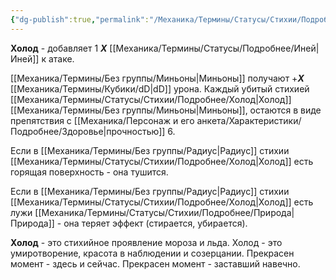 ```yaml
---
{"dg-publish":true,"permalink":"/Механика/Термины/Статусы/Стихии/Подробнее/Холод/","noteIcon":"","created":"2025-09-23T12:22:20.149+03:00","updated":"2025-09-23T20:07:23.000+03:00"}
---
```


**Холод** - добавляет 1 ***Х*** [[Механика/Термины/Статусы/Подробнее/Иней\|Иней]] к атаке.

[[Механика/Термины/Без группы/Миньоны\|Миньоны]] получают +***Х*** [[Механика/Термины/Кубики/dD\|dD]] урона. 
Каждый убитый стихией [[Механика/Термины/Статусы/Стихии/Подробнее/Холод\|Холод]] [[Механика/Термины/Без группы/Миньоны\|Миньоны]], остаются в виде препятствия с [[Механика/Персонаж и его анкета/Характеристики/Подробнее/Здоровье\|прочностью]] 6. 

Если в [[Механика/Термины/Без группы/Радиус\|Радиус]] стихии [[Механика/Термины/Статусы/Стихии/Подробнее/Холод\|Холод]] есть горящая поверхность - она тушится. 

Если в [[Механика/Термины/Без группы/Радиус\|Радиус]] стихии [[Механика/Термины/Статусы/Стихии/Подробнее/Холод\|Холод]] есть лужи [[Механика/Термины/Статусы/Стихии/Подробнее/Природа\|Природа]] - она теряет эффект (стирается, убирается). 

**Холод** - это стихийное проявление мороза и льда. Холод - это умиротворение, красота в наблюдении и созерцании. 
Прекрасен момент - здесь и сейчас. 
Прекрасен момент - заставший навечно. 
